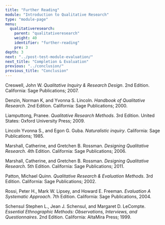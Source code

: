 ```yaml
---
title: "Further Reading"
module: "Introduction to Qualitative Research"
type: "module-page"
menu:
  qualitativeresearch:
    parent: "qualitativeresearch"
    weight: 40
    identifier: "further-reading"
    pre: 3
depth: 3
next: "../post-test-module-evaluation/"
next_title: "Completion & Evaluation"
previous: "../conclusion/"
previous_title: "Conclusion"
---
```

<div class="qualitativeresearch"><div class="pageblock"><p>Creswell, John W. <em>Qualitative Inquiry & Research Design</em>. 2nd Edition. California: Sage Publications; 2007.</p>
<p>Denzin, Norman K, and Yvonna S. Lincoln. <em>Handbook of Qualitative Research</em>. 2nd Edition. California: Sage Publications; 2000.</p>
<p>Liamputtong, Pranee. <em>Qualitative Research Methods</em>. 3rd Edition. United States: Oxford University Press; 2009.</p>
<p>Lincoln Yvonna S., and Egon G. Guba. <em>Naturalistic inquiry</em>. California: Sage Publications; 1985.</p>
<p>Marshall, Catherine, and Gretchen B. Rossman. <em>Designing Qualitative Research</em>. 4th Edition. California: Sage Publications; 2006.</p>
<p>Marshall, Catherine, and Gretchen B. Rossman. <em>Designing Qualitative Research</em>. 5th Edition. California: Sage Publications; 2011.</p>
<p>Patton, Michael Quinn. <em>Qualitative Research & Evaluation Methods</em>. 3rd Edition. California: Sage Publications; 2002.</p>
<p>Rossi, Peter H., Mark W. Lipsey, and Howard E. Freeman. <em>Evaluation A Systematic Approach</em>. 7th Edition. California: Sage Publications, 2004.</p>
<p>Schensul Stephen L., Jean J. Schensul, and Margaret D. LeCompte. <em>Essential Ethnographic Methods: Observations, Interviews, and Questionnaires</em>. 2nd Edition. California: AltaMira Press; 1999.</p>
</div></div>